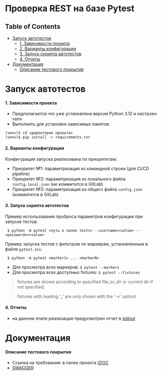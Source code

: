 Проверка REST на базе Pytest
============================

Table of Contents
-----------------
* [Запуск автотестов](#запуск-автотестов)
  * [1. Зависимости проекта](#1-зависимости-проекта)
  * [2. Варианты конфигурации](#2-варианты-конфигурации)
  * [3. Запуск скрипта автотестов](#3-запуск-скрипта-автотестов)
  * [4. Отчеты](#4-отчеты)
* [Документация](#Документация)
  * [Описание тестового покрытия](#описание-тестового-покрытия)

Запуск автотестов
============================
#### 1. Зависимости проекта
- Предполагается что уже установлена версия Python 3.12 и настроен venv
- Выполнить для установки зависимых пакетов:
```
(venv)$ cd <директория проекта>
(venv)$ pip install -r requirements.txt
```
#### 2. Варианты конфигурации
Конфигурация запуска реализована по приоритетам:
- Приоритет №1: параметризация из командной строки (для CI/CD pipeline)
- Приоритет №2: параметризация из локального файла `config.local.json` (не коммитится в GitLab)
- Приоритет №3: параметризация из общего файла `config.json` (коммитится в GitLab)
#### 3. Запуск скрипта автотестов
Пример использования проброса параметров конфигурации при запуске тестов:
```
 $ python -m pytest <путь к папке tests> --username=<value> --<password>=<valuе>
```
Пример запуска тестов с фильтром по маркерам, установленным в файле `pytest.ini`:
```
 $ python -m pytest <marker1> ... <markerN>
```
- Для просмотра всех маркеров: ```$ pytest --markers```
- Для просмотра всех доступных fixtures: ```$ pytest --fixtures```
> fixtures are shown according to specified file_or_dir or current dir if not specified;

> fixtures with leading '_' are only shown with the '-v' option)

#### 4. Отчеты
- на данном этапе реализации предусмотрен отчет в [stdout](https://github.com/sarzamas/pytest_rest_example/blob/master/DOC/test_run_22.png)

Документация
============================
#### Описание тестового покрытия
- Ссылка на требования: в папке проекта [\DOC](https://github.com/sarzamas/pytest_rest_example_pets/tree/main/DOC)
- [SWAGGER](https://petstore.swagger.io/)
